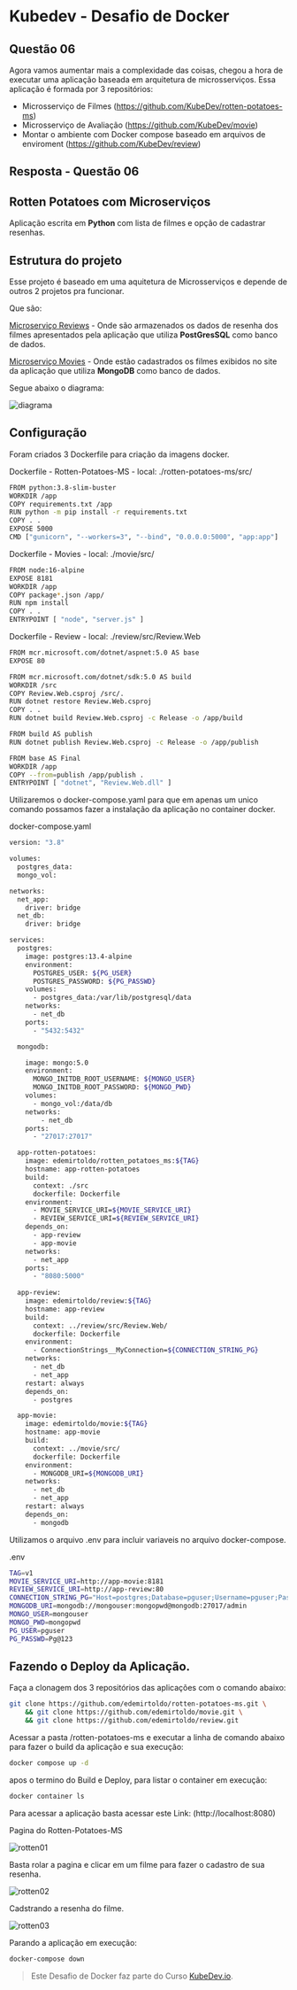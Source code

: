 # Kubedev - Desafio de Docker


## Questão 06

Agora vamos aumentar mais a complexidade das coisas, chegou a hora de executar
uma aplicação baseada em arquitetura de microsserviços.
Essa aplicação é formada por 3 repositórios:

- Microsserviço de Filmes (https://github.com/KubeDev/rotten-potatoes-ms)
- Microsserviço de Avaliação (https://github.com/KubeDev/movie)
- Montar o ambiente com Docker compose baseado em arquivos de enviroment (https://github.com/KubeDev/review)



## Resposta - Questão 06

## Rotten Potatoes com Microserviços

Aplicação escrita em **Python** com lista de filmes e opção de cadastrar resenhas.

## Estrutura do projeto

Esse projeto é baseado em uma aquitetura de Microsserviços e depende de outros 2 projetos pra funcionar.

Que são:

[Microserviço Reviews](https://github.com/edemirtoldo/review/) - Onde são armazenados os dados de resenha dos filmes apresentados pela aplicação que utiliza **PostGresSQL** como banco de dados.

[Microserviço Movies](https://github.com/edemirtoldo/movie) - Onde estão cadastrados os filmes exibidos no site da aplicação que utiliza **MongoDB** como banco de dados.

Segue abaixo o diagrama:

![diagrama](https://github.com/edemirtoldo/rotten-potatoes-ms/blob/main/img/diagrama.png)

## Configuração

Foram criados 3 Dockerfile para criação da imagens docker.

Dockerfile - Rotten-Potatoes-MS - local: ./rotten-potatoes-ms/src/

```bash
FROM python:3.8-slim-buster
WORKDIR /app
COPY requirements.txt /app
RUN python -m pip install -r requirements.txt
COPY . .
EXPOSE 5000
CMD ["gunicorn", "--workers=3", "--bind", "0.0.0.0:5000", "app:app"]
```

Dockerfile - Movies - local: ./movie/src/

```bash
FROM node:16-alpine
EXPOSE 8181
WORKDIR /app
COPY package*.json /app/
RUN npm install
COPY . .
ENTRYPOINT [ "node", "server.js" ]
```

Dockerfile - Review - local: ./review/src/Review.Web

```bash
FROM mcr.microsoft.com/dotnet/aspnet:5.0 AS base
EXPOSE 80

FROM mcr.microsoft.com/dotnet/sdk:5.0 AS build
WORKDIR /src
COPY Review.Web.csproj /src/.
RUN dotnet restore Review.Web.csproj
COPY . .
RUN dotnet build Review.Web.csproj -c Release -o /app/build

FROM build AS publish
RUN dotnet publish Review.Web.csproj -c Release -o /app/publish

FROM base AS Final
WORKDIR /app
COPY --from=publish /app/publish .
ENTRYPOINT [ "dotnet", "Review.Web.dll" ]
```

Utilizaremos o docker-compose.yaml para que em apenas um unico comando possamos fazer a instalação da aplicação no container docker.

docker-compose.yaml

```bash
version: "3.8"

volumes:
  postgres_data:
  mongo_vol:

networks:
  net_app:
    driver: bridge
  net_db:
    driver: bridge

services:
  postgres:
    image: postgres:13.4-alpine
    environment:
      POSTGRES_USER: ${PG_USER}
      POSTGRES_PASSWORD: ${PG_PASSWD}
    volumes:
      - postgres_data:/var/lib/postgresql/data
    networks:
      - net_db
    ports:
      - "5432:5432"

  mongodb:

    image: mongo:5.0
    environment:
      MONGO_INITDB_ROOT_USERNAME: ${MONGO_USER}
      MONGO_INITDB_ROOT_PASSWORD: ${MONGO_PWD}
    volumes:
      - mongo_vol:/data/db
    networks:
        - net_db
    ports:
      - "27017:27017"

  app-rotten-potatoes:
    image: edemirtoldo/rotten_potatoes_ms:${TAG}
    hostname: app-rotten-potatoes
    build:
      context: ./src
      dockerfile: Dockerfile
    environment:
      - MOVIE_SERVICE_URI=${MOVIE_SERVICE_URI}
      - REVIEW_SERVICE_URI=${REVIEW_SERVICE_URI}
    depends_on:
      - app-review
      - app-movie
    networks:
      - net_app
    ports:
      - "8080:5000"
  
  app-review:
    image: edemirtoldo/review:${TAG}
    hostname: app-review
    build:
      context: ../review/src/Review.Web/
      dockerfile: Dockerfile
    environment:
      - ConnectionStrings__MyConnection=${CONNECTION_STRING_PG}
    networks:
      - net_db
      - net_app
    restart: always
    depends_on:
      - postgres

  app-movie:
    image: edemirtoldo/movie:${TAG}
    hostname: app-movie
    build:
      context: ../movie/src/
      dockerfile: Dockerfile
    environment:
      - MONGODB_URI=${MONGODB_URI}
    networks:
      - net_db
      - net_app
    restart: always
    depends_on:
      - mongodb

```
Utilizamos o arquivo .env para incluir variaveis no arquivo docker-compose.

.env

```bash
TAG=v1
MOVIE_SERVICE_URI=http://app-movie:8181
REVIEW_SERVICE_URI=http://app-review:80
CONNECTION_STRING_PG="Host=postgres;Database=pguser;Username=pguser;Password=Pg@123"
MONGODB_URI=mongodb://mongouser:mongopwd@mongodb:27017/admin
MONGO_USER=mongouser
MONGO_PWD=mongopwd
PG_USER=pguser
PG_PASSWD=Pg@123
```

## Fazendo o Deploy da Aplicação.

Faça a clonagem dos 3 repositórios das aplicações com o comando abaixo:

```bash
git clone https://github.com/edemirtoldo/rotten-potatoes-ms.git \
	&& git clone https://github.com/edemirtoldo/movie.git \
	&& git clone https://github.com/edemirtoldo/review.git
```

Acessar a pasta /rotten-potatoes-ms e executar a linha de comando abaixo para fazer o build da aplicação e sua execução:

```bash
docker compose up -d
```
apos o termino do Build e Deploy, para listar o container em execução:

```bash
docker container ls
```
Para acessar a aplicação basta acessar este Link: (http://localhost:8080)

Pagina do Rotten-Potatoes-MS 

![rotten01](https://github.com/edemirtoldo/kubedev-desafio-docker/blob/main/img/rotten01.png)

Basta rolar a pagina e clicar em um filme para fazer o cadastro de sua resenha.

![rotten02](https://github.com/edemirtoldo/kubedev-desafio-docker/blob/main/img/rotten02.png)

Cadstrando a resenha do filme. 

![rotten03](https://github.com/edemirtoldo/kubedev-desafio-docker/blob/main/img/rotten03.png)

Parando a aplicação em execução:

```bash
docker-compose down
```

>Este Desafio de Docker faz parte do Curso [KubeDev.io](https://kubedev.io/).